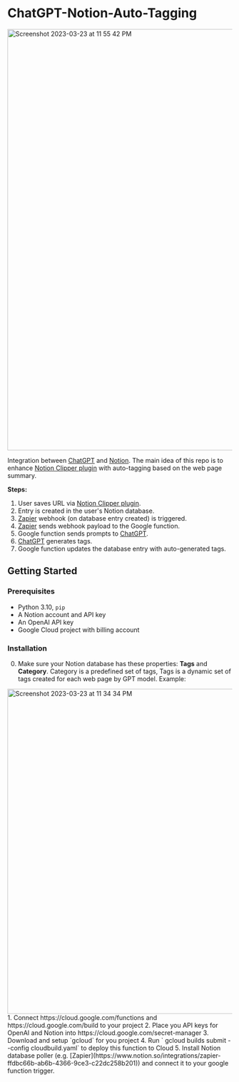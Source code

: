 # ChatGPT-Notion-Auto-Tagging

<img width="945" alt="Screenshot 2023-03-23 at 11 55 42 PM" src="https://user-images.githubusercontent.com/10060411/227447609-0b3d512d-2d23-4b17-b13c-727a33ca0faa.png">

Integration between [ChatGPT](https://chat.openai.com/) and [Notion](https://www.notion.so/). 
The main idea of this repo is to enhance [Notion Clipper plugin](https://www.notion.so/web-clipper)
with auto-tagging based on the web page summary.

**Steps:**

1. User saves URL via [Notion Clipper plugin](https://www.notion.so/web-clipper).
1. Entry is created in the user's Notion database.
1. [Zapier](https://www.notion.so/integrations/zapier-ffdbc66b-ab6b-4366-9ce3-c22dc258b201) webhook (on database entry created) is triggered.
1. [Zapier](https://www.notion.so/integrations/zapier-ffdbc66b-ab6b-4366-9ce3-c22dc258b201) sends webhook payload to the Google function.
1. Google function sends prompts to [ChatGPT](https://chat.openai.com/).
1. [ChatGPT](https://chat.openai.com/) generates tags.
1. Google function updates the database entry with auto-generated tags.

## Getting Started

### Prerequisites

- Python 3.10, `pip`
- A Notion account and API key
- An OpenAI API key
- Google Cloud project with billing account

### Installation

0. Make sure your Notion database has these properties: **Tags** and **Category**. Category is a predefined set of tags, Tags is a dynamic set of tags created for each web page by GPT model. Example:
<img width="729" alt="Screenshot 2023-03-23 at 11 34 34 PM" src="https://user-images.githubusercontent.com/10060411/227443765-bff852b3-cff3-4f9d-afa7-64d53350a9f1.png">
1. Connect https://cloud.google.com/functions and https://cloud.google.com/build to your project
2. Place you API keys for OpenAI and Notion into https://cloud.google.com/secret-manager
3. Download and setup `gcloud` for you project
4. Run ` gcloud builds submit --config cloudbuild.yaml` to deploy this function to Cloud
5. Install Notion database poller (e.g. [Zapier](https://www.notion.so/integrations/zapier-ffdbc66b-ab6b-4366-9ce3-c22dc258b201)) and connect it to your google function trigger.

